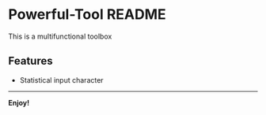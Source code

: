 # Powerful-Tool README

This is a multifunctional toolbox

## Features

* Statistical input character



-----------------------------------------------------------------------------------------------------------

**Enjoy!**
